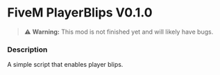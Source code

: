 # FiveM PlayerBlips V0.1.0
> :warning: **Warning:** This mod is not finished yet and will likely have bugs.

### Description
A simple script that enables player blips.
